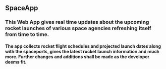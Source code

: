 ## SpaceApp
### This Web App gives real time updates about the upcoming rocket launches of various space agencies refreshing itself from time to time.

#### The app collects rocket flight schedules and projected launch dates along with the spaceports, gives the latest rocket launch information and much more. Further changes and additions shall be made as the developer deems fit.
